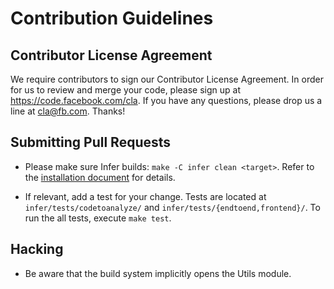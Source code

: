 # Contribution Guidelines

## Contributor License Agreement

We require contributors to sign our Contributor License Agreement. In
order for us to review and merge your code, please sign up at
https://code.facebook.com/cla. If you have any questions, please drop
us a line at cla@fb.com. Thanks!

## Submitting Pull Requests

* Please make sure Infer builds: `make -C infer clean <target>`. Refer
  to the [installation
  document](https://github.com/facebook/infer/blob/master/INSTALL.md)
  for details.

* If relevant, add a test for your change. Tests are located at
  `infer/tests/codetoanalyze/` and
  `infer/tests/{endtoend,frontend}/`. To run the all tests, execute
  `make test`.

## Hacking

* Be aware that the build system implicitly opens the Utils module.
